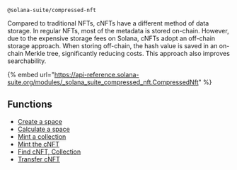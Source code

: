 `@solana-suite/compressed-nft`

Compared to traditional NFTs, cNFTs have a different method of data storage. In
regular NFTs, most of the metadata is stored on-chain. However, due to the
expensive storage fees on Solana, cNFTs adopt an off-chain storage approach.
When storing off-chain, the hash value is saved in an on-chain Merkle tree,
significantly reducing costs. This approach also improves searchability.

{% embed url="https://api-reference.solana-suite.org/modules/_solana_suite_compressed_nft.CompressedNft" %}

## Functions

- [Create a space](./space.md)
- [Calculate a space](./calculate-space.md)
- [Mint a collection](./mint-collection.md)
- [Mint the cNFT](./mint.md)
- [Find cNFT, Collection](./find.md)
- [Transfer cNFT](./transfer.md)

